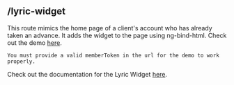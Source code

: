 /lyric-widget
------------------------

This route mimics the home page of a client's account who has already taken an advance. It adds the widget to the page using ng-bind-html.  Check out the demo [here](http://client-demo-stage.lyricfinancial.com/#/lyric-widget?memberToken=:memberToken).  

    You must provide a valid memberToken in the url for the demo to work properly.  

Check out the documentation for the Lyric Widget [here](!Lyric_Snippet/Lyric_Widget).